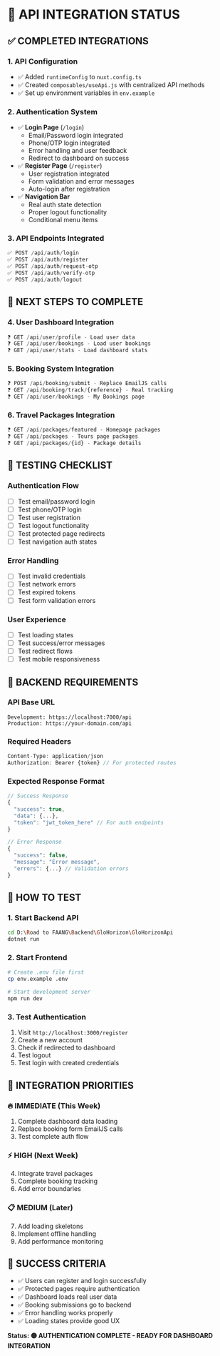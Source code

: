 # 🚀 API INTEGRATION STATUS

## ✅ **COMPLETED INTEGRATIONS**

### **1. API Configuration**
- ✅ Added `runtimeConfig` to `nuxt.config.ts`
- ✅ Created `composables/useApi.js` with centralized API methods
- ✅ Set up environment variables in `env.example`

### **2. Authentication System**
- ✅ **Login Page** (`/login`)
  - Email/Password login integrated
  - Phone/OTP login integrated  
  - Error handling and user feedback
  - Redirect to dashboard on success
- ✅ **Register Page** (`/register`)
  - User registration integrated
  - Form validation and error messages
  - Auto-login after registration
- ✅ **Navigation Bar**
  - Real auth state detection
  - Proper logout functionality
  - Conditional menu items

### **3. API Endpoints Integrated**
```javascript
✅ POST /api/auth/login
✅ POST /api/auth/register  
✅ POST /api/auth/request-otp
✅ POST /api/auth/verify-otp
✅ POST /api/auth/logout
```

## 🔄 **NEXT STEPS TO COMPLETE**

### **4. User Dashboard Integration**
```javascript
❓ GET /api/user/profile - Load user data
❓ GET /api/user/bookings - Load user bookings  
❓ GET /api/user/stats - Load dashboard stats
```

### **5. Booking System Integration**
```javascript
❓ POST /api/booking/submit - Replace EmailJS calls
❓ GET /api/booking/track/{reference} - Real tracking
❓ GET /api/user/bookings - My Bookings page
```

### **6. Travel Packages Integration**
```javascript
❓ GET /api/packages/featured - Homepage packages
❓ GET /api/packages - Tours page packages
❓ GET /api/packages/{id} - Package details
```

## 🧪 **TESTING CHECKLIST**

### **Authentication Flow**
- [ ] Test email/password login
- [ ] Test phone/OTP login  
- [ ] Test user registration
- [ ] Test logout functionality
- [ ] Test protected page redirects
- [ ] Test navigation auth states

### **Error Handling**
- [ ] Test invalid credentials
- [ ] Test network errors
- [ ] Test expired tokens
- [ ] Test form validation errors

### **User Experience**
- [ ] Test loading states
- [ ] Test success/error messages
- [ ] Test redirect flows
- [ ] Test mobile responsiveness

## 🔧 **BACKEND REQUIREMENTS**

### **API Base URL**
```
Development: https://localhost:7000/api
Production: https://your-domain.com/api
```

### **Required Headers**
```javascript
Content-Type: application/json
Authorization: Bearer {token} // For protected routes
```

### **Expected Response Format**
```javascript
// Success Response
{
  "success": true,
  "data": {...},
  "token": "jwt_token_here" // For auth endpoints
}

// Error Response  
{
  "success": false,
  "message": "Error message",
  "errors": {...} // Validation errors
}
```

## 🚀 **HOW TO TEST**

### **1. Start Backend API**
```bash
cd D:\Road to FAANG\Backend\GloHorizon\GloHorizonApi
dotnet run
```

### **2. Start Frontend**
```bash
# Create .env file first
cp env.example .env

# Start development server
npm run dev
```

### **3. Test Authentication**
1. Visit `http://localhost:3000/register`
2. Create a new account
3. Check if redirected to dashboard
4. Test logout
5. Test login with created credentials

## 📝 **INTEGRATION PRIORITIES**

### **🔥 IMMEDIATE (This Week)**
1. Complete dashboard data loading
2. Replace booking form EmailJS calls
3. Test complete auth flow

### **⚡ HIGH (Next Week)**  
4. Integrate travel packages
5. Complete booking tracking
6. Add error boundaries

### **📋 MEDIUM (Later)**
7. Add loading skeletons
8. Implement offline handling
9. Add performance monitoring

## 🎯 **SUCCESS CRITERIA**

- ✅ Users can register and login successfully
- ✅ Protected pages require authentication
- ✅ Dashboard loads real user data
- ✅ Booking submissions go to backend
- ✅ Error handling works properly
- ✅ Loading states provide good UX

**Status: 🟡 AUTHENTICATION COMPLETE - READY FOR DASHBOARD INTEGRATION** 